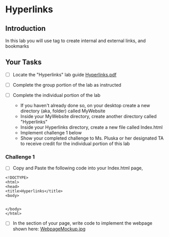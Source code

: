 # Hyperlinks

## Introduction
In this lab you will use <a></a> tag to create internal and external links, and bookmarks

## Your Tasks

- [ ] Locate the "Hyperlinks" lab guide [Hyperlinks.pdf](Hyperlinks.pdf)

- [ ] Complete the group portion of the lab as instructed

- [ ] Complete the individual portion of the lab

	* If you haven't already done so, on your desktop create a new directory (aka, folder) called MyWebsite
	* Inside your MyWebsite directory, create another directory called "Hyperlinks"
	* Inside your Hyperlinks directory, create a new file called Index.html
	* Implement challenge 1 below 
	* Show your completed challenge to Ms. Pluska or her designated TA to receive credit for the individual portion of this lab

### Challenge 1

- [ ] Copy and Paste the following code into your Index.html page, 

```
<!DOCTYPE>
<html>
<head>
<title>Hyperlinks</title>
<body>


</body>
</html>

```

- [ ] In the <body></body> section of your page, write code to implement the webpage shown here: [WebpageMockup.jpg](WebpageMockup.jpg) 








